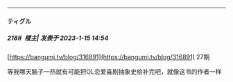 

*****

####  ティグル  
##### 218#         楼主| 发表于 2023-1-15 14:54

[https://bangumi.tv/blog/316891](https://bangumi.tv/blog/316891) 27期

等我哪天脑子一热就有可能把OL恋爱喜剧抽象史给补完吧，就像这书的作者一样

